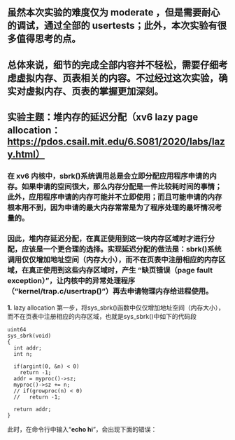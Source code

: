 ## 虽然本次实验的难度仅为 moderate ，但是需要耐心的调试，通过全部的 usertests；此外，本次实验有很多值得思考的点。
## 总体来说，细节的完成全部内容并不轻松，需要仔细考虑虚拟内存、页表相关的内容。不过经过这次实验，确实对虚拟内存、页表的掌握更加深刻。  
  
## 实验主题：堆内存的延迟分配（xv6 lazy page allocation：https://pdos.csail.mit.edu/6.S081/2020/labs/lazy.html）
### 在 xv6 内核中，sbrk()系统调用总是会立即分配应用程序申请的内存。如果申请的空间很大，那么内存分配是一件比较耗时间的事情；此外，应用程序申请的内存可能并不立即使用；而且可能申请的内存根本用不到，因为申请的最大内存常常是为了程序处理的最坏情况考量的。
### 因此，堆内存延迟分配，在真正使用到这一块内存区域时才进行分配，应该是一个更合理的选择。实现延迟分配的做法是：sbrk()系统调用仅仅增加地址空间（内存大小），而不在页表中注册相应的内存区域，在真正使用到这些内存区域时，产生 “缺页错误（page fault exception）”，让内核中的异常处理程序（“kernel/trap.c/usertrap()”）再去申请物理内存给进程使用。  

**1.** lazy allocation 第一步，将sys_sbrk()函数中仅仅增加地址空间（内存大小），而不在页表中注册相应的内存区域，也就是sys_sbrk()中如下的代码段  
```
uint64
sys_sbrk(void)
{
  int addr;
  int n;

  if(argint(0, &n) < 0)
    return -1;
  addr = myproc()->sz;
  myproc()->sz += n;
  // if(growproc(n) < 0)
  //   return -1;

  return addr;
}
```
此时，在命令行中输入“**echo hi**”，会出现下面的错误：
